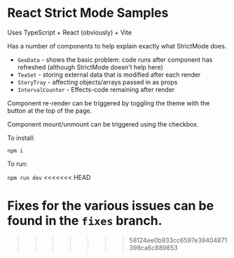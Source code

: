 # React Strict Mode Samples

Uses TypeScript + React (obviously) + Vite

Has a number of components to help explain exactly what StrictMode does.

* `GeoData` - shows the basic problem: code runs after component has refreshed (although StrictMode doesn't help here)
* `TeaSet` - storing external data that is modified after each render
* `StoryTray` - affecting objects/arrays passed in as props
* `IntervalCounter` - Effects-code remaining after render

Component re-render can be triggered by toggling the theme with the button at the top of the page.

Component mount/unmount can be triggered using the checkbox.

To install:

`npm i`

To run:

`npm run dev`
<<<<<<< HEAD

Fixes for the various issues can be found in the `fixes` branch.
=======
>>>>>>> 58124ee0b933cc6597e39404871398ca6c889853
